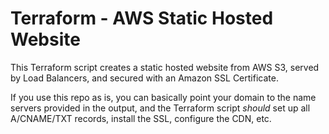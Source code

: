 # Terraform - AWS Static Hosted Website
This Terraform script creates a static hosted website from AWS S3, served by Load Balancers, and secured with an Amazon SSL Certificate.

If you use this repo as is, you can basically point your domain to the name servers provided in the output, and the Terraform script _should_ set up all A/CNAME/TXT records, install the SSL, configure the CDN, etc.
